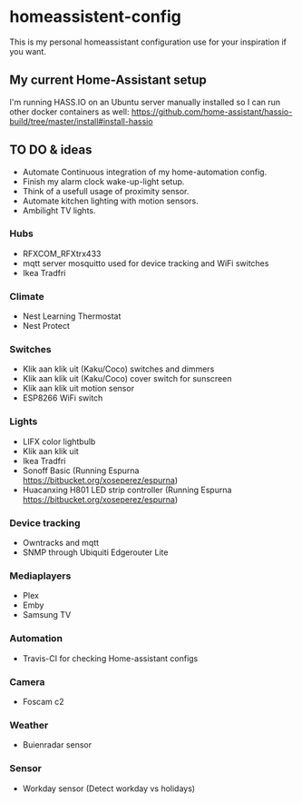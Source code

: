 # homeassistent-config
This is my personal homeassistant configuration use for your inspiration if you want.

## My current Home-Assistant setup
I'm running HASS.IO on an Ubuntu server manually installed so I can run other docker containers as well:
https://github.com/home-assistant/hassio-build/tree/master/install#install-hassio

## TO DO & ideas
- Automate Continuous integration of my home-automation config.
- Finish my alarm clock wake-up-light setup.
- Think of a usefull usage of proximity sensor.
- Automate kitchen lighting with motion sensors.
- Ambilight TV lights.

### Hubs
- RFXCOM_RFXtrx433
- mqtt server mosquitto used for device tracking and WiFi switches
- Ikea Tradfri

### Climate
- Nest Learning Thermostat
- Nest Protect

### Switches
- Klik aan klik uit (Kaku/Coco) switches and dimmers
- Klik aan klik uit (Kaku/Coco) cover switch for sunscreen
- Klik aan klik uit motion sensor
- ESP8266 WiFi switch

### Lights
- LIFX color lightbulb
- Klik aan klik uit
- Ikea Tradfri
- Sonoff Basic (Running Espurna https://bitbucket.org/xoseperez/espurna)
- Huacanxing H801 LED strip controller (Running Espurna https://bitbucket.org/xoseperez/espurna)

### Device tracking
- Owntracks and mqtt
- SNMP through Ubiquiti Edgerouter Lite

### Mediaplayers
- Plex
- Emby
- Samsung TV

### Automation
- Travis-CI for checking Home-assistant configs

### Camera
- Foscam c2

### Weather
- Buienradar sensor

### Sensor
- Workday sensor (Detect workday vs holidays)

